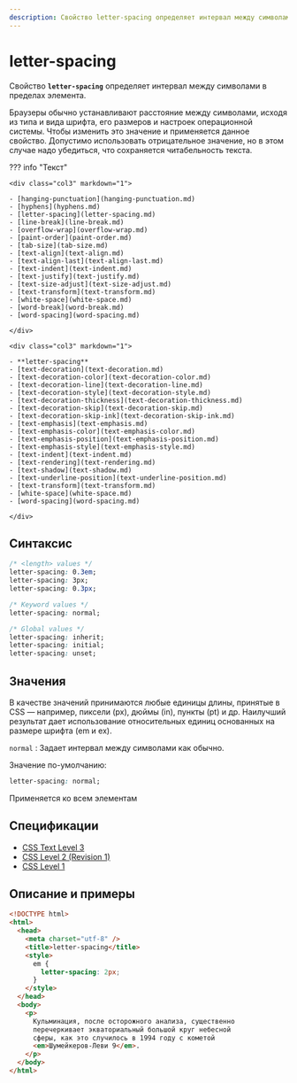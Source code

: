 ```yaml
---
description: Свойство letter-spacing определяет интервал между символами в пределах элемента
---
```


# letter-spacing

Свойство **`letter-spacing`** определяет интервал между символами в пределах элемента.

Браузеры обычно устанавливают расстояние между символами, исходя из типа и вида шрифта, его размеров и настроек операционной системы. Чтобы изменить это значение и применяется данное свойство. Допустимо использовать отрицательное значение, но в этом случае надо убедиться, что сохраняется читабельность текста.

??? info "Текст"

    <div class="col3" markdown="1">

    - [hanging-punctuation](hanging-punctuation.md)
    - [hyphens](hyphens.md)
    - [letter-spacing](letter-spacing.md)
    - [line-break](line-break.md)
    - [overflow-wrap](overflow-wrap.md)
    - [paint-order](paint-order.md)
    - [tab-size](tab-size.md)
    - [text-align](text-align.md)
    - [text-align-last](text-align-last.md)
    - [text-indent](text-indent.md)
    - [text-justify](text-justify.md)
    - [text-size-adjust](text-size-adjust.md)
    - [text-transform](text-transform.md)
    - [white-space](white-space.md)
    - [word-break](word-break.md)
    - [word-spacing](word-spacing.md)

    </div>

    <div class="col3" markdown="1">

    - **letter-spacing**
    - [text-decoration](text-decoration.md)
    - [text-decoration-color](text-decoration-color.md)
    - [text-decoration-line](text-decoration-line.md)
    - [text-decoration-style](text-decoration-style.md)
    - [text-decoration-thickness](text-decoration-thickness.md)
    - [text-decoration-skip](text-decoration-skip.md)
    - [text-decoration-skip-ink](text-decoration-skip-ink.md)
    - [text-emphasis](text-emphasis.md)
    - [text-emphasis-color](text-emphasis-color.md)
    - [text-emphasis-position](text-emphasis-position.md)
    - [text-emphasis-style](text-emphasis-style.md)
    - [text-indent](text-indent.md)
    - [text-rendering](text-rendering.md)
    - [text-shadow](text-shadow.md)
    - [text-underline-position](text-underline-position.md)
    - [text-transform](text-transform.md)
    - [white-space](white-space.md)
    - [word-spacing](word-spacing.md)

    </div>

## Синтаксис

```css
/* <length> values */
letter-spacing: 0.3em;
letter-spacing: 3px;
letter-spacing: 0.3px;

/* Keyword values */
letter-spacing: normal;

/* Global values */
letter-spacing: inherit;
letter-spacing: initial;
letter-spacing: unset;
```

## Значения

В качестве значений принимаются любые единицы длины, принятые в CSS — например, пиксели (px), дюймы (in), пункты (pt) и др. Наилучший результат дает использование относительных единиц основанных на размере шрифта (em и ex).

`normal`
: Задает интервал между символами как обычно.

Значение по-умолчанию:

```css
letter-spacing: normal;
```

Применяется ко всем элементам

## Спецификации

- [CSS Text Level 3](http://dev.w3.org/csswg/css3-text/#letter-spacing-property)
- [CSS Level 2 (Revision 1)](http://www.w3.org/TR/CSS2/text.html#propdef-letter-spacing)
- [CSS Level 1](http://www.w3.org/TR/CSS1/#letter-spacing)

## Описание и примеры

```html
<!DOCTYPE html>
<html>
  <head>
    <meta charset="utf-8" />
    <title>letter-spacing</title>
    <style>
      em {
        letter-spacing: 2px;
      }
    </style>
  </head>
  <body>
    <p>
      Кульминация, после осторожного анализа, существенно
      перечеркивает экваториальный большой круг небесной
      сферы, как это случилось в 1994 году с кометой
      <em>Шумейкеpов-Леви 9</em>.
    </p>
  </body>
</html>
```
